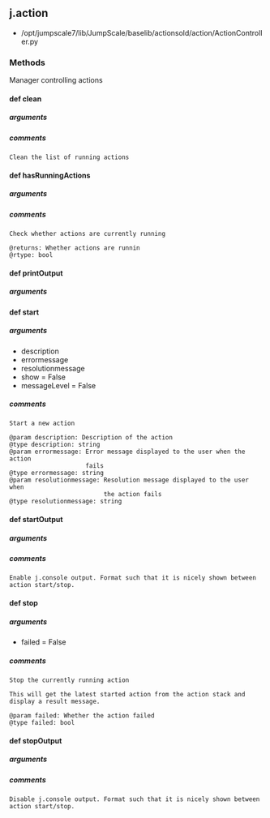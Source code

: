 ## j.action

- /opt/jumpscale7/lib/JumpScale/baselib/actionsold/action/ActionController.py

### Methods

Manager controlling actions

#### def clean 
##### arguments

##### comments

```
Clean the list of running actions

```

#### def hasRunningActions 
##### arguments

##### comments

```
Check whether actions are currently running

@returns: Whether actions are runnin
@rtype: bool

```

#### def printOutput 
##### arguments

#### def start 
##### arguments

- description
- errormessage
- resolutionmessage
- show = False
- messageLevel = False

##### comments

```
Start a new action

@param description: Description of the action
@type description: string
@param errormessage: Error message displayed to the user when the action
                     fails
@type errormessage: string
@param resolutionmessage: Resolution message displayed to the user when
                          the action fails
@type resolutionmessage: string

```

#### def startOutput 
##### arguments

##### comments

```
Enable j.console output. Format such that it is nicely shown between action start/stop.

```

#### def stop 
##### arguments

- failed = False

##### comments

```
Stop the currently running action

This will get the latest started action from the action stack and
display a result message.

@param failed: Whether the action failed
@type failed: bool

```

#### def stopOutput 
##### arguments

##### comments

```
Disable j.console output. Format such that it is nicely shown between action start/stop.

```

